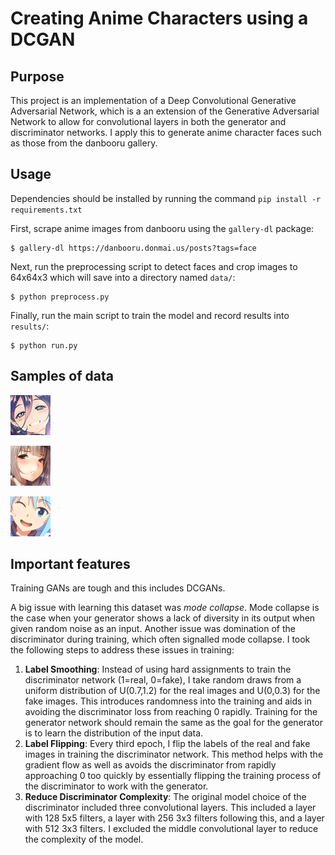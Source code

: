 # Creating Anime Characters using a DCGAN

## Purpose
This project is an implementation of a Deep Convolutional Generative Adversarial Network, which is a an extension of the Generative Adversarial Network to allow for convolutional layers in both the generator and discriminator networks. I apply this to generate anime character faces such as those from the danbooru gallery.

## Usage
Dependencies should be installed by running the command `pip install -r requirements.txt`

First, scrape anime images from danbooru using the `gallery-dl` package:
```
$ gallery-dl https://danbooru.donmai.us/posts?tags=face
```

Next, run the preprocessing script to detect faces and crop images to 64x64x3 which will save into a directory named `data/`:
```
$ python preprocess.py
```

Finally, run the main script to train the model and record results into `results/`:
```
$ python run.py
```
## Samples of data
![](img/face_1000.png)

![](img/face_2000.png)

![](img/face_3000.png)

## Important features
Training GANs are tough and this includes DCGANs.

A big issue with learning this dataset was _mode collapse_. Mode collapse is the case when your generator shows a lack of diversity in its output when given random noise as an input. Another issue was domination of the discriminator during training, which often signalled mode collapse. I took the following steps to address these issues in training:

1. **Label Smoothing**: Instead of using hard assignments to train the discriminator network (1=real, 0=fake), I take random draws from a uniform distribution of U(0.7,1.2) for the real images and U(0,0.3) for the fake images. This introduces randomness into the training and aids in avoiding the discriminator loss from reaching 0 rapidly. Training for the generator network should remain the same as the goal for the generator is to learn the distribution of the input data.  
2. **Label Flipping**: Every third epoch, I flip the labels of the real and fake images in training the discriminator network. This method helps with the gradient flow as well as avoids the discriminator from rapidly approaching 0 too quickly by essentially flipping the training process of the discriminator to work with the generator.
3. **Reduce Discriminator Complexity**: The original model choice of the discriminator included three convolutional layers. This included a layer with 128 5x5 filters, a layer with 256 3x3 filters following this, and a layer with 512 3x3 filters. I excluded the middle convolutional layer to reduce the complexity of the model.
